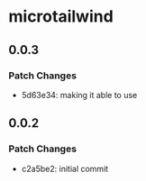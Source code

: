 # microtailwind

## 0.0.3

### Patch Changes

- 5d63e34: making it able to use

## 0.0.2

### Patch Changes

- c2a5be2: initial commit

